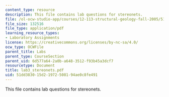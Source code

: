 ```yaml
---
content_type: resource
description: This file contains lab questions for stereonets.
file: /ol-ocw-studio-app/courses/12-113-structural-geology-fall-2005/51dd383015d21972508194ae0c8fe491_lab3_stereonets.pdf
file_size: 132516
file_type: application/pdf
learning_resource_types:
- Laboratory Assignments
license: https://creativecommons.org/licenses/by-nc-sa/4.0/
ocw_type: OCWFile
parent_title: Labs
parent_type: CourseSection
parent_uid: 6d577a64-2a0b-a648-3512-f93b45a3dcf7
resourcetype: Document
title: lab3_stereonets.pdf
uid: 51dd3830-15d2-1972-5081-94ae0c8fe491
---
```

This file contains lab questions for stereonets.